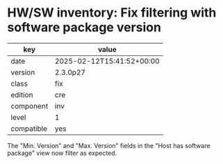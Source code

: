 [//]: # (werk v2)
# HW/SW inventory: Fix filtering with software package version

key        | value
---------- | ---
date       | 2025-02-12T15:41:52+00:00
version    | 2.3.0p27
class      | fix
edition    | cre
component  | inv
level      | 1
compatible | yes

The "Min. Version" and "Max. Version" fields in the "Host has software package" view now filter as expected.
